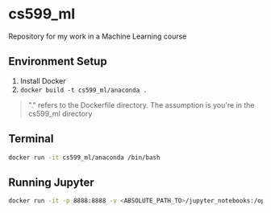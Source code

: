 # cs599_ml

Repository for my work in a Machine Learning course

## Environment Setup

1. Install Docker
2. ```docker build -t cs599_ml/anaconda .```

> "." refers to the Dockerfile directory. The assumption is you're in the cs599_ml directory

## Terminal

```sh
docker run -it cs599_ml/anaconda /bin/bash
```

## Running Jupyter

```sh
docker run -it -p 8888:8888 -v <ABSOLUTE_PATH_TO>/jupyter_notebooks:/opt/notebooks cs599_ml/anaconda
```